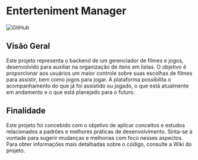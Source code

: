 # Enterteniment Manager
![GitHub](https://img.shields.io/github/license/mathfrance/EntertenimentManagementAPI)

## Visão Geral
Este projeto representa o backend de um gerenciador de filmes e jogos, desenvolvido para auxiliar na organização de itens em listas. O objetivo é proporcionar aos usuários um maior controle sobre suas escolhas de filmes para assistir, bem como jogos para jogar. A plataforma possibilita o acompanhamento do que já foi assistido ou jogado, o que está atualmente em andamento e o que está planejado para o futuro.

## Finalidade
Este projeto foi concebido com o objetivo de aplicar conceitos e estudos relacionados a padrões e melhores práticas de desenvolvimento. Sinta-se à vontade para sugerir mudanças e melhorias com foco nesses aspectos. Para obter informações mais detalhadas sobre o código, consulte a Wiki do projeto.
